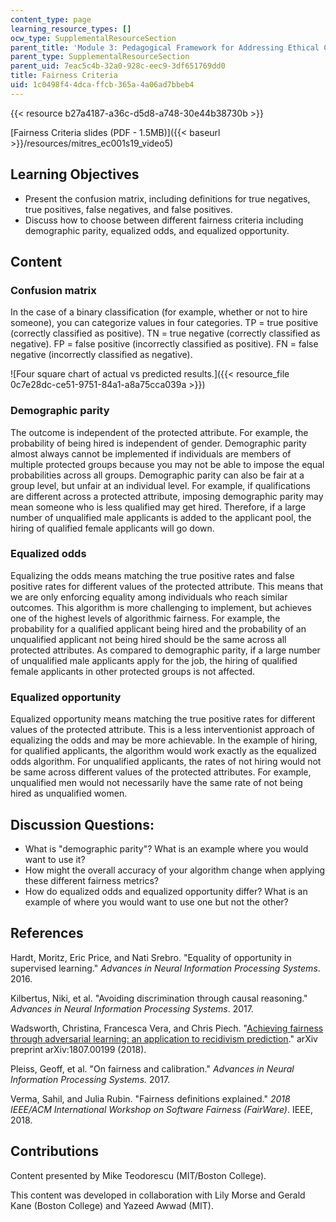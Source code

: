 ```yaml
---
content_type: page
learning_resource_types: []
ocw_type: SupplementalResourceSection
parent_title: 'Module 3: Pedagogical Framework for Addressing Ethical Challenges '
parent_type: SupplementalResourceSection
parent_uid: 7eac5c4b-32a0-928c-eec9-3df651769dd0
title: Fairness Criteria
uid: 1c0498f4-4dca-ffcb-365a-4a06ad7bbeb4
---
```


{{< resource b27a4187-a36c-d5d8-a748-30e44b38730b >}}

[Fairness Criteria slides (PDF - 1.5MB)]({{< baseurl >}}/resources/mitres_ec001s19_video5)

Learning Objectives
-------------------

*   Present the confusion matrix, including definitions for true negatives, true positives, false negatives, and false positives.
*   Discuss how to choose between different fairness criteria including demographic parity, equalized odds, and equalized opportunity.

Content
-------

### Confusion matrix

In the case of a binary classification (for example, whether or not to hire someone), you can categorize values in four categories. TP = true positive (correctly classified as positive). TN = true negative (correctly classified as negative). FP = false positive (incorrectly classified as positive). FN = false negative (incorrectly classified as negative).

![Four square chart of actual vs predicted results.]({{< resource_file 0c7e28dc-ce51-9751-84a1-a8a75cca039a >}})

### Demographic parity

The outcome is independent of the protected attribute. For example, the probability of being hired is independent of gender. Demographic parity almost always cannot be implemented if individuals are members of multiple protected groups because you may not be able to impose the equal probabilities across all groups. Demographic parity can also be fair at a group level, but unfair at an individual level. For example, if qualifications are different across a protected attribute, imposing demographic parity may mean someone who is less qualified may get hired. Therefore, if a large number of unqualified male applicants is added to the applicant pool, the hiring of qualified female applicants will go down.

### Equalized odds

Equalizing the odds means matching the true positive rates and false positive rates for different values of the protected attribute. This means that we are only enforcing equality among individuals who reach similar outcomes. This algorithm is more challenging to implement, but achieves one of the highest levels of algorithmic fairness. For example, the probability for a qualified applicant being hired and the probability of an unqualified applicant not being hired should be the same across all protected attributes. As compared to demographic parity, if a large number of unqualified male applicants apply for the job, the hiring of qualified female applicants in other protected groups is not affected.

### Equalized opportunity

Equalized opportunity means matching the true positive rates for different values of the protected attribute. This is a less interventionist approach of equalizing the odds and may be more achievable. In the example of hiring, for qualified applicants, the algorithm would work exactly as the equalized odds algorithm. For unqualified applicants, the rates of not hiring would not be same across different values of the protected attributes. For example, unqualified men would not necessarily have the same rate of not being hired as unqualified women.

Discussion Questions:
---------------------

*   What is "demographic parity"? What is an example where you would want to use it?
*   How might the overall accuracy of your algorithm change when applying these different fairness metrics?
*   How do equalized odds and equalized opportunity differ? What is an example of where you would want to use one but not the other?

References
----------

Hardt, Moritz, Eric Price, and Nati Srebro. "Equality of opportunity in supervised learning." _Advances in Neural Information Processing Systems_. 2016.

Kilbertus, Niki, et al. "Avoiding discrimination through causal reasoning." _Advances in Neural Information Processing Systems_. 2017.

Wadsworth, Christina, Francesca Vera, and Chris Piech. "[Achieving fairness through adversarial learning: an application to recidivism prediction](https://arxiv.org/abs/1807.00199)." arXiv preprint arXiv:1807.00199 (2018).

Pleiss, Geoff, et al. "On fairness and calibration." _Advances in Neural Information Processing Systems._ 2017.

Verma, Sahil, and Julia Rubin. "Fairness definitions explained." _2018 IEEE/ACM International Workshop on Software Fairness (FairWare)_. IEEE, 2018.

Contributions
-------------

Content presented by Mike Teodorescu (MIT/Boston College).

This content was developed in collaboration with Lily Morse and Gerald Kane (Boston College) and Yazeed Awwad (MIT).